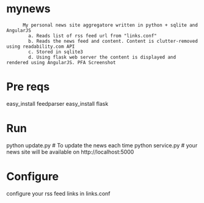 # mynews

          My personal news site aggregatore written in python + sqlite and AngularJS
            a. Reads list of rss feed url from "links.conf" 
            b. Reads the news feed and content. Content is clutter-removed using readability.com API
            c. Stored in sqlite3
            d. Using flask web server the content is displayed and rendered using AngularJS. PFA Screenshot



Pre reqs
========
easy_install feedparser
easy_install flask


Run 
===
python update.py # To update the news each time
python service.py  # your news site will be available on  http://localhost:5000


Configure
=========
configure your rss feed links in links.conf
